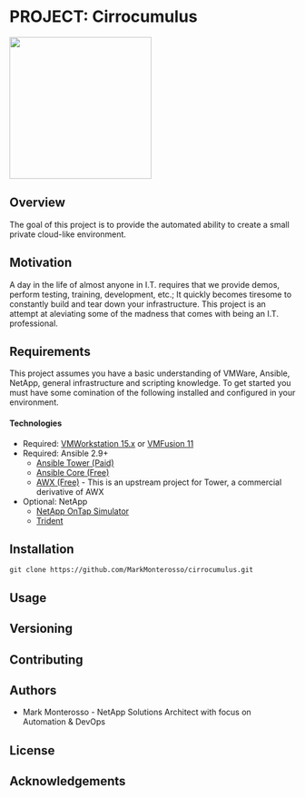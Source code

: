 # PROJECT: Cirrocumulus
<img src="https://github.com/MarkMonterosso/vm-deployment/blob/dev/imgs/cirrocumulus.jpeg" width=250>


## Overview
The goal of this project is to provide the automated ability to create a small private cloud-like environment.

## Motivation
A day in the life of almost anyone in I.T. requires that we provide demos, perform testing, training,
development, etc.; It quickly becomes tiresome to constantly build and tear down your infrastructure. This project is 
an attempt at aleviating some of the madness that comes with being an I.T. professional. 

## Requirements
This project assumes you have a basic understanding of VMWare, Ansible, NetApp, general infrastructure and scripting knowledge. 
To get started you must have some comination of the following installed and configured in your environment.

#### Technologies
+ Required: <a href="https://www.vmware.com/products/workstation-pro/workstation-pro-evaluation.html">VMWorkstation 15.x</a> or <a href="https://www.vmware.com/go/downloadfusion">VMFusion 11</a>
+ Required: Ansible 2.9+
  + <a href="https://docs.ansible.com/">Ansible Tower (Paid)</a>
  + <a href="https://docs.ansible.com/">Ansible Core (Free)</a>
  + <a href="https://github.com/ansible/awx">AWX (Free)</a> - This is an upstream project for Tower, a commercial derivative of AWX 
+ Optional: NetApp
  + <a href="https://mysupport.netapp.com/site/tools/tool-eula/5e31797415040d3cce0033d3">NetApp OnTap Simulator</a>
  + <a href="https://netapp-trident.readthedocs.io/en/stable-v20.01/">Trident</a>
  
## Installation
```
git clone https://github.com/MarkMonterosso/cirrocumulus.git
```
## Usage

## Versioning

## Contributing

## Authors
+ Mark Monterosso - NetApp Solutions Architect with focus on Automation & DevOps

## License

## Acknowledgements

